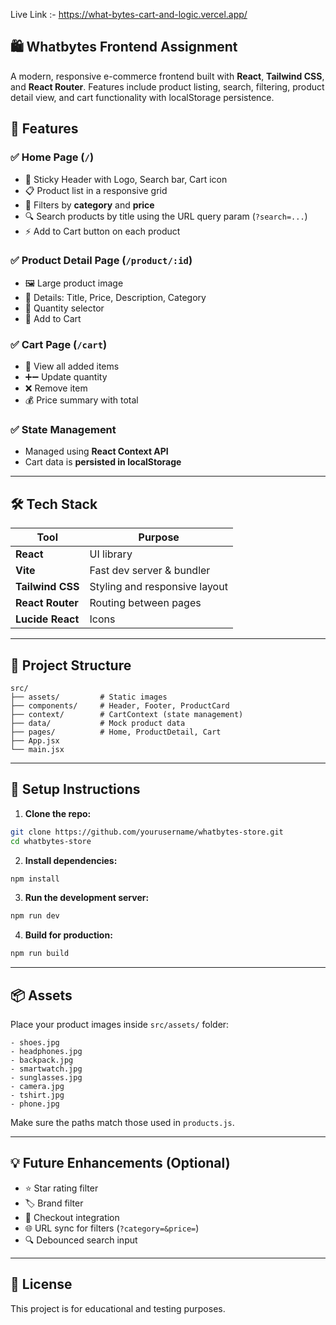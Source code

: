 Live Link :- https://what-bytes-cart-and-logic.vercel.app/

## 🛍️ Whatbytes Frontend Assignment

A modern, responsive e-commerce frontend built with **React**, **Tailwind CSS**, and **React Router**. Features include product listing, search, filtering, product detail view, and cart functionality with localStorage persistence.

## 🚀 Features

### ✅ Home Page (`/`)

* 🧭 Sticky Header with Logo, Search bar, Cart icon
* 📋 Product list in a responsive grid
* 🧠 Filters by **category** and **price**
* 🔍 Search products by title using the URL query param (`?search=...`)
* ⚡ Add to Cart button on each product

### ✅ Product Detail Page (`/product/:id`)

* 🖼 Large product image
* 📝 Details: Title, Price, Description, Category
* 🔢 Quantity selector
* 🛒 Add to Cart

### ✅ Cart Page (`/cart`)

* 🧺 View all added items
* ➕➖ Update quantity
* ❌ Remove item
* 💰 Price summary with total

### ✅ State Management

* Managed using **React Context API**
* Cart data is **persisted in localStorage**

---

## 🛠 Tech Stack

| Tool             | Purpose                       |
| ---------------- | ----------------------------- |
| **React**        | UI library                    |
| **Vite**         | Fast dev server & bundler     |
| **Tailwind CSS** | Styling and responsive layout |
| **React Router** | Routing between pages         |
| **Lucide React** | Icons                         |

---

## 📂 Project Structure

```
src/
├── assets/         # Static images
├── components/     # Header, Footer, ProductCard
├── context/        # CartContext (state management)
├── data/           # Mock product data
├── pages/          # Home, ProductDetail, Cart
├── App.jsx
└── main.jsx
```

---

## 🔧 Setup Instructions

1. **Clone the repo:**

```bash
git clone https://github.com/yourusername/whatbytes-store.git
cd whatbytes-store
```

2. **Install dependencies:**

```bash
npm install
```

3. **Run the development server:**

```bash
npm run dev
```

4. **Build for production:**

```bash
npm run build
```

---

## 📦 Assets

Place your product images inside `src/assets/` folder:

```
- shoes.jpg
- headphones.jpg
- backpack.jpg
- smartwatch.jpg
- sunglasses.jpg
- camera.jpg
- tshirt.jpg
- phone.jpg
```

Make sure the paths match those used in `products.js`.

---

## 💡 Future Enhancements (Optional)

* ⭐ Star rating filter
* 🏷 Brand filter
* 🛒 Checkout integration
* 🌐 URL sync for filters (`?category=&price=`)
* 🔍 Debounced search input

---

## 📄 License

This project is for educational and testing purposes.
